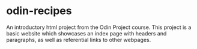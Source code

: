 # odin-recipes

An introductory html project from the Odin Project course. This project is a basic website which showcases an index page with headers and paragraphs, as well as referential links to other webpages.